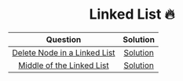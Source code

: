 <div align = "center">
  
# Linked List 🔥

|Question|Solution|
| :----: | :----: |
| [Delete Node in a Linked List](https://leetcode.com/problems/delete-node-in-a-linked-list/) | [Solution](https://git.io/JPgWd)|
| [Middle of the Linked List](https://git.io/JPgle) | [Solution](https://git.io/JPgle) |

</div>
